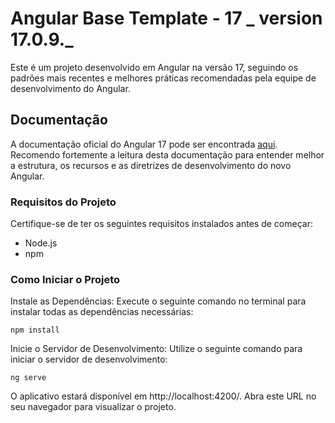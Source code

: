 # Angular Base Template - 17 **_ version 17.0.9._**

Este é um projeto desenvolvido em Angular na versão 17, seguindo os padrões mais recentes e melhores práticas recomendadas pela equipe de desenvolvimento do Angular.


## Documentação
A documentação oficial do Angular 17 pode ser encontrada <a href="https://angular.dev/">aqui</a>. 
Recomendo fortemente a leitura desta documentação para entender melhor a estrutura, os recursos e as diretrizes de desenvolvimento do novo Angular.


### Requisitos do Projeto
Certifique-se de ter os seguintes requisitos instalados antes de começar:
 - Node.js
 - npm


### Como Iniciar o Projeto
Instale as Dependências:
Execute o seguinte comando no terminal para instalar todas as dependências necessárias:
 ```
npm install
 ```
 Inicie o Servidor de Desenvolvimento:
Utilize o seguinte comando para iniciar o servidor de desenvolvimento:
 ```
ng serve
 ```
<p>O aplicativo estará disponível em http://localhost:4200/. Abra este URL no seu navegador para visualizar o projeto.</p>


